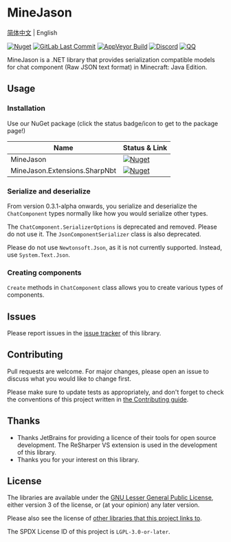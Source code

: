 # MineJason

[简体中文](README.md) | English

[![Nuget](https://img.shields.io/nuget/v/MineJason?style=flat-square&logo=nuget&label=%20)](https://www.nuget.org/packages/MineJason)
[![GitLab Last Commit](https://img.shields.io/gitlab/last-commit/WithLithum%2FMineJason?style=flat-square)](https://gitlab.com/WithLithum/MineJason/-/commits/trunk?ref_type=heads)
[![AppVeyor Build](https://img.shields.io/appveyor/build/WithLithum/minejason?style=flat-square&logo=appveyor&logoColor=white&label=%20)](https://ci.appveyor.com/project/WithLithum/minejason)
[![Discord](https://img.shields.io/discord/1178887806286823424?style=flat-square&logo=discord&logoColor=white&label=%20&color=blue)](https://discord.gg/UFfWb9Rj)
[![QQ](https://img.shields.io/badge/qq%20group-join-blue?style=flat-square
)](https://qm.qq.com/cgi-bin/qm/qr?k=reIRa9w7-vMBemqim7NdREX7vNKirNFo&jump_from=webapi&authKey=UnyZ5LWlfV8g8VCEffm2CShHd9PVPHP5CaXVbxkF2wwZj6FtXGEU/M7jRbU4e/K2)

MineJason is a .NET library that provides serialization compatible models for chat component (Raw JSON text format) in Minecraft: Java Edition.

## Usage

### Installation

Use our NuGet package (click the status badge/icon to get to the package page!)

| Name                          | Status & Link                                                                                                                                                                 |
|-------------------------------|-------------------------------------------------------------------------------------------------------------------------------------------------------------------------------|
| MineJason                     | [![Nuget](https://img.shields.io/nuget/v/MineJason?style=flat-square&logo=nuget&label=%20)](https://www.nuget.org/packages/MineJason)                                         |
| MineJason.Extensions.SharpNbt | [![Nuget](https://img.shields.io/nuget/v/MineJason.Extensions.SharpNbt?style=flat-square&logo=nuget&label=%20)](https://www.nuget.org/packages/MineJason.Extensions.SharpNbt) |

### Serialize and deserialize

From version 0.3.1-alpha onwards, you serialize and deserialize the `ChatComponent` types normally like how you would serialize other types.

The `ChatComponent.SerializerOptions` is deprecated and removed. Please do not use it. The `JsonComponentSerializer` class is also deprecated.

Please do not use `Newtonsoft.Json`, as it is not currently supported. Instead, use `System.Text.Json`.

### Creating components

`Create` methods in `ChatComponent` class allows you to create various types of components.

## Issues

Please report issues in the [issue tracker](https://gitlab.com/WithLithum/MineJason/issues) of this library.

## Contributing

Pull requests are welcome. For major changes, please open an issue to discuss what you would like to change first.

Please make sure to update tests as appropriately, and don't forget to check the conventions of this project written in [the Contributing guide](docs/CONTRIBUTING-en.md).

## Thanks

- Thanks JetBrains for providing a licence of their tools for open source development. The ReSharper VS extension is used in the development of this library.
- Thanks you for your interest on this library.

## License

The libraries are available under the [GNU Lesser General Public License](COPYING.LESSER.txt), either version 3 of the license, or (at your opinion) any later version.

Please also see the license of [other libraries that this project links to](ACKNOWLEDGEMENTS.txt).

The SPDX License ID of this project is `LGPL-3.0-or-later`.
